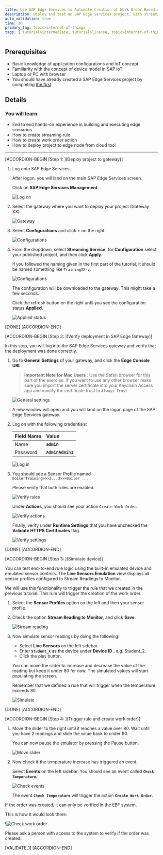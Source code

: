 ```yaml
---
title: Use SAP Edge Services to Automate Creation of Work Order Based on IoT Data (part 2, deploy and test)
description: Deploy and test an SAP Edge Services project, with streaming rules based on Iot data, that will automate creating a work order in S/4HANA.
auto_validation: true
time: 30
primary_tag: topic>internet-of-things
tags: [ tutorial>intermediate, tutorial>license, topic>internet-of-things, topic>cloud, products>sap-internet-of-things, products>sap-edge-services, products>sap-business-technology-platform, products>sap-iot-services-for-sap-btp, products>sap-s-4hana]
---
```


## Prerequisites
- Basic knowledge of application configurations and IoT concept
- Familiarity with the concept of device model in SAP IoT
- Laptop or PC with browser
- You should have already created a SAP Edge Services project by completing [the first](iot-edge-plant-maintenance-1)

## Details
### You will learn
- End to end hands-on experience in building and executing edge scenarios
- How to create streaming rule
- How to create work order action
- How to deploy project to edge node from cloud tool

---

[ACCORDION-BEGIN [Step 1: ](Deploy project to gateway)]


1. Log onto SAP Edge Services.

    After logon, you will land on the main SAP Edge Services screen.

    Click on **SAP Edge Services Management**.

    ![Log on](1.png)

2. Select the gateway where you want to deploy your project (Gateway XX).

    ![Gateway](2.png)

3. Select **Configurations** and click **+** on the right.

    ![Configurations](3.png)

4. From the dropdown, select **Streaming Service**, for **Configuration** select your published project, and then click **Apply**.

    If you followed the naming given in the first part of the tutorial, it should be named something like  `TrainingXX-v`.

    ![Configurations](4.png)

    The configuration will be downloaded to the gateway. This might take a few seconds.

    Click the refresh button on the right until you see the configuration status **Applied**.

    ![Applied status](5.png)


[DONE]
[ACCORDION-END]

[ACCORDION-BEGIN [Step 2: ](Verify deployment in SAP Edge Gateway)]

In this step, you will log into the SAP Edge Services gateway and verify that the deployment was done correctly.

1. Go to **General Settings** of your gateway, and click the **Edge Console URL**.

    > **Important Note for Mac Users** : Use the Safari browser for this part of the exercise. If you want to use any other browser make sure you import the server certificate into your Keychain  Access app and modify the certificate trust to `Always Trust`

    ![General settings](6.png)

    A new window will open and you will land on the logon page of the SAP Edge Services gateway.

2. Log on with the following credentials:

    |  Field Name     | Value
    |  :------------- | :-------------
    |  Name    | **`admin`**
    |  Password    | **`AdminAdmin1`**

    ![Log in](7.png)

3. You should see a Sensor Profile named `BoilerTraining>>>2...3>>>Boiler ...`

    Please verify that both rules are enabled.

    ![Verify rules](7_1.png)

    Under **Actions**, you should see your action `Create Work Order`.

    ![Verify actions](7_2.png)

    Finally, verify under **Runtime Settings** that you have unchecked the **Validate HTTPS Certificates** flag.

    ![Verify settings](7_3.png)

[DONE]
[ACCORDION-END]




[ACCORDION-BEGIN [Step 3: ](Simulate device)]

You can test end-to-end rule logic using the built-in emulated device and emulated sensor controls. The **Live Sensors Emulation** view displays all sensor profiles configured to Stream Readings to Monitor.

We will use this functionality to trigger the rule that we created in the previous tutorial. This rule will trigger the creation of the work order.

1. Select the **Sensor Profiles** option on the left and then your sensor profile.

2. Check the option **Stream Reading to Monitor**, and click **Save**.

    ![Stream reading](8.png)

3. Now simulate sensor readings by doing the following:

    - Select **Live Sensors** on the left sidebar.
    - Enter  **`Student_X`** as the device under **Device ID** , e.g. Student_2.
    - Click the play button.

    You can move the slider to increase and decrease the value of the reading but keep it under 80 for now. The simulated values will start populating the screen.

    Remember that we defined a rule that will trigger when the temperature exceeds 80.

    ![Simulate](9.png)

[DONE]
[ACCORDION-END]

[ACCORDION-BEGIN [Step 4: ](Trigger rule and create work order)]

1. Move the slider to the right until it reaches a value over 80. Wait until you have 2 readings and slide the value back to under 80.

    You can now pause the emulator by pressing the Pause button.

    ![Move slider](10.png)

2. Now check if the temperature increase has triggered an event.

    Select **Events** on the left sidebar. You should see an event called  **`Check Temperature`**.

    ![Check events](11.png)

    The event **`Check Temperature`** will trigger the action **`Create Work Order`**.

If the order was created, it can only be verified in the EBF system.

This is how it would look there:

!![Check work order](12.png)

Please ask a person with access to the system to verify if the order was created.

[VALIDATE_1]
[ACCORDION-END]

